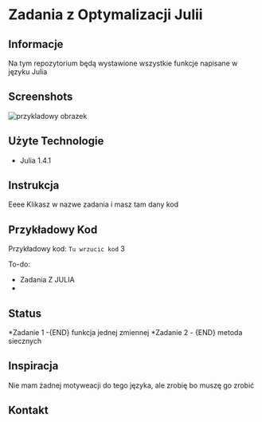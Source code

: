 # Zadania z Optymalizacji Julii

## Informacje
Na tym repozytorium będą wystawione wszystkie funkcje napisane w języku Julia

## Screenshots
![przykladowy obrazek](./img/screenshot.png)

## Użyte Technologie
* Julia 1.4.1


## Instrukcja
Eeee Klikasz w nazwe zadania i masz tam dany kod

## Przykładowy Kod
Przykładowy kod:
`Tu wrzucic kod`
3

To-do:
* Zadania Z JULIA
* 

## Status
*Zadanie 1 -{END} funkcja jednej zmiennej
*Zadanie 2 - {END} metoda siecznych

## Inspiracja
Nie mam żadnej motyweacji do tego języka, ale zrobię bo muszę go zrobić
## Kontakt

